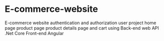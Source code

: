 # E-commerce-website
 E-commerce website authentication and authorization user project home page  product page product details page and cart using Back-end web API .Net Core Front-end Angular 
